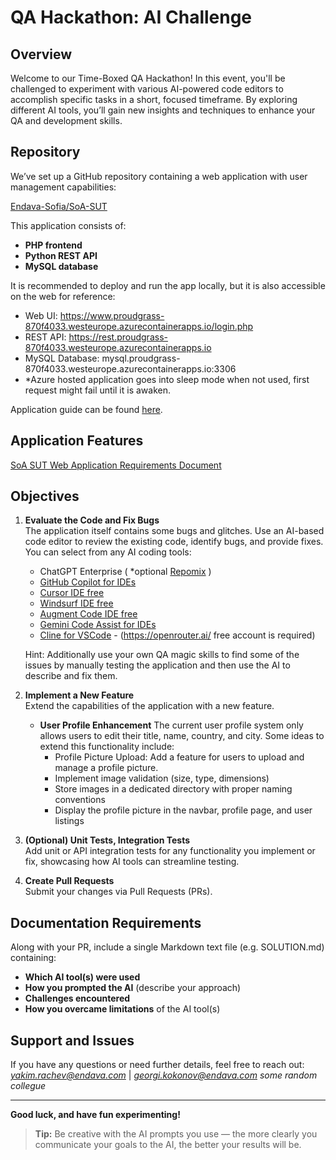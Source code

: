 # QA Hackathon: AI Challenge

## Overview
Welcome to our Time-Boxed QA Hackathon! In this event, you'll be challenged to experiment with various AI-powered code editors to accomplish specific tasks in a short, focused timeframe. By exploring different AI tools, you’ll gain new insights and techniques to enhance your QA and development skills.

## Repository
We’ve set up a GitHub repository containing a web application with user management capabilities:

[Endava-Sofia/SoA-SUT](https://github.com/Endava-Sofia/SoA-SUT/tree/main)

This application consists of:
- **PHP frontend**
- **Python REST API**
- **MySQL database**

It is recommended to deploy and run the app locally, but it is also accessible on the web for reference:
- Web UI: https://www.proudgrass-870f4033.westeurope.azurecontainerapps.io/login.php
- REST API: https://rest.proudgrass-870f4033.westeurope.azurecontainerapps.io
- MySQL Database: mysql.proudgrass-870f4033.westeurope.azurecontainerapps.io:3306
- *Azure hosted application goes into sleep mode when not used, first request might fail until it is awaken.

Application guide can be found [here](https://github.com/Endava-Sofia/SoA-SUT/blob/main/README.md).

## Application Features
[SoA SUT Web Application Requirements Document](https://github.com/Endava-Sofia/SoA-SUT/blob/main/FEATURES.md)

## Objectives
1. **Evaluate the Code and Fix Bugs**  
   The application itself contains some bugs and glitches.
   Use an AI-based code editor to review the existing code, identify bugs, and provide fixes.
   You can select from any AI coding tools:
   - ChatGPT Enterprise ( *optional [Repomix](https://github.com/yamadashy/repomix) )
   - [GitHub Copilot for IDEs](https://github.com/features/copilot)
   - [Cursor IDE free](https://www.cursor.com/pricing)
   - [Windsurf IDE free](https://codeium.com/windsurf)
   - [Augment Code IDE free](https://www.augmentcode.com/pricing)
   - [Gemini Code Assist for IDEs](https://codeassist.google/)
   - [Cline for VSCode](https://cline.bot/) - (https://openrouter.ai/ free account is required)
   
   Hint: Additionally use your own QA magic skills to find some of the issues by manually testing the application and then use the AI to describe and fix them.

2. **Implement a New Feature**  
   Extend the capabilities of the application with a new feature.

    - **User Profile Enhancement**
    The current user profile system only allows users to edit their title, name, country, and city. Some ideas to extend this functionality include:
        - Profile Picture Upload: Add a feature for users to upload and manage a profile picture.
        - Implement image validation (size, type, dimensions)
        - Store images in a dedicated directory with proper naming conventions
        - Display the profile picture in the navbar, profile page, and user listings

3. **(Optional) Unit Tests, Integration Tests**  
   Add unit or API integration tests for any functionality you implement or fix, showcasing how AI tools can streamline testing.

4. **Create Pull Requests**  
   Submit your changes via Pull Requests (PRs).

## Documentation Requirements
Along with your PR, include a single Markdown text file (e.g. SOLUTION.md) containing:
- **Which AI tool(s) were used**
- **How you prompted the AI** (describe your approach)
- **Challenges encountered**
- **How you overcame limitations** of the AI tool(s)

## Support and Issues
If you have any questions or need further details, feel free to reach out:
*yakim.rachev@endava.com* | *georgi.kokonov@endava.com*
*some random collegue*

---

**Good luck, and have fun experimenting!**

> **Tip:** Be creative with the AI prompts you use — the more clearly you communicate your goals to the AI, the better your results will be.

